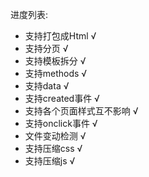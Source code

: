进度列表:

* 支持打包成Html √
* 支持分页 √
* 支持模板拆分 √
* 支持methods √
* 支持data √
* 支持created事件 √
* 支持各个页面样式互不影响 √
* 支持onclick事件 √
* 文件变动检测 √
* 支持压缩css √
* 支持压缩js √
